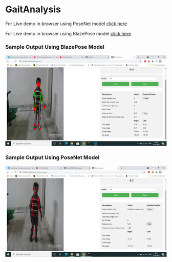 # GaitAnalysis

For Live demo in browser using PoseNet model [click here](https://ashish5096.github.io/PoseNet/)

For Live demo in browser using BlazePose model [click here](https://ashish5096.github.io/BlazePose/)

### Sample Output Using BlazePose Model

<img src="images/test.png">

### Sample Output Using PoseNet Model

<img src="images/test1.png">
